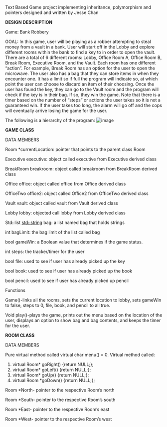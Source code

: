 Text Based Game project implementing inheritance, polymorphism and pointers 
designed and written by Jesse Chan

**DESIGN DESCRIPTION**

Game: Bank Robbery

GOAL: In this game, user will be playing as a robber attempting to steal money
from a vault in a bank. User will start off in the Lobby and explore different
rooms within the bank to find a key to in order to open the vault. There are a
total of 6 different rooms: Lobby, Office Room A, Office Room B, Break Room,
Executive Room, and the Vault. Each room has one different “action”. For
example, Break Room has an option for the user to open the microwave. The
user also has a bag that they can store items in when they encounter one. It has a
limit so if full the program will indicate so, at which point the user can choose to
discard an item of their choosing. Once the user has found the key, they can go to
the Vault room and the program will check if the key is in their bag. If so, they
win the game. Note that there is a timer based on the number of “steps” or
actions the user takes so it is not a guaranteed win. If the user takes too long, the
alarm will go off and the cops will eventually arrive losing the game for the user.

The following is a hierarchy of the program:
![image](https://user-images.githubusercontent.com/13804972/44624032-a1ec9f80-a896-11e8-8eac-f055646ac49b.png)



**GAME CLASS**

DATA MEMBERS

Room *currentLocation: pointer that points to the parent class Room

Executive executive: object called executive from Executive derived class

BreakRoom breakroom: object called breakroom from BreakRoom derived class

Office office: object called office from Office derived class

OfficeTwo office2: object called Office2 from OfficeTwo derived class

Vault vault: object called vault from Vault derived class

Lobby lobby: objected call lobby from Lobby derived class

Std::list <std::string> bag: a list named bag that holds strings

int bagLimit: the bag limit of the list called bag

bool gameWin: a Boolean value that determines if the game status.

int steps: the tracker/timer for the user

bool file: used to see if user has already picked up the key

bool book: used to see if user has already picked up the book

bool pencil: used to see if user has already picked up pencil

Functions

Game()-links all the rooms, sets the current location to lobby, sets gameWin to
false, steps to 0, file, book, and pencil to all true.

Void play()-plays the game, prints out the menu based on the location of the
user, displays an option to show bag and bag contents, and keeps the timer for
the user.



**ROOM CLASS**

DATA MEMBERS

Pure virtual method called virtual char menu() = 0.
Virtual method called:
1) virtual Room* goRight() {return NULL;};
2) virtual Room* goLeft() {return NULL;};
3) virtual Room* goUp() {return NULL;};
4) virtual Room *goDown() {return NULL;};

Room *North- pointer to the respective Room’s north

Room *South- pointer to the respective Room’s south

Room *East- pointer to the respective Room’s east

Room *West- pointer to the respective Room’s west

